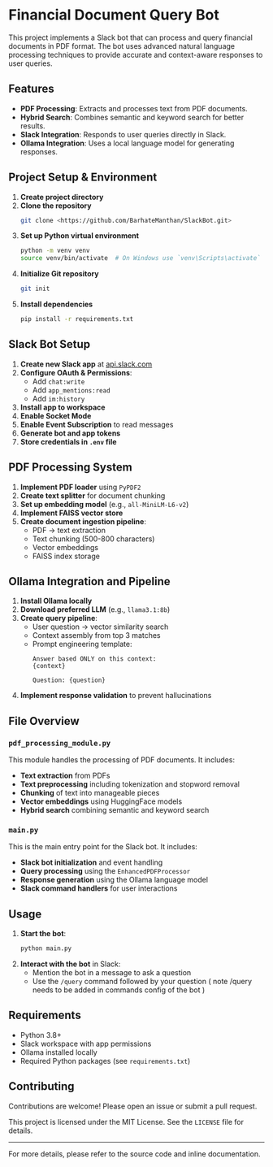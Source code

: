 # Financial Document Query Bot

This project implements a Slack bot that can process and query financial documents in PDF format. The bot uses advanced natural language processing techniques to provide accurate and context-aware responses to user queries.

## Features

- **PDF Processing**: Extracts and processes text from PDF documents.
- **Hybrid Search**: Combines semantic and keyword search for better results.
- **Slack Integration**: Responds to user queries directly in Slack.
- **Ollama Integration**: Uses a local language model for generating responses.

## Project Setup & Environment

1. **Create project directory**
2. **Clone the repository**
   ```bash
   git clone <https://github.com/BarhateManthan/SlackBot.git>
   ```
3. **Set up Python virtual environment**
   ```bash
   python -m venv venv
   source venv/bin/activate  # On Windows use `venv\Scripts\activate`
   ```
4. **Initialize Git repository**
   ```bash
   git init
   ```
5. **Install dependencies**
   ```bash
   pip install -r requirements.txt
   ```

## Slack Bot Setup

1. **Create new Slack app** at [api.slack.com](https://api.slack.com/apps)
2. **Configure OAuth & Permissions**:
   - Add `chat:write`
   - Add `app_mentions:read`
   - Add `im:history`
3. **Install app to workspace**
4. **Enable Socket Mode**
5. **Enable Event Subscription** to read messages
6. **Generate bot and app tokens**
7. **Store credentials in `.env` file**

## PDF Processing System

1. **Implement PDF loader** using `PyPDF2`
2. **Create text splitter** for document chunking
3. **Set up embedding model** (e.g., `all-MiniLM-L6-v2`)
4. **Implement FAISS vector store**
5. **Create document ingestion pipeline**:
   - PDF → text extraction
   - Text chunking (500-800 characters)
   - Vector embeddings
   - FAISS index storage

## Ollama Integration and Pipeline

1. **Install Ollama locally**
2. **Download preferred LLM** (e.g., `llama3.1:8b`)
3. **Create query pipeline**:
   - User question → vector similarity search
   - Context assembly from top 3 matches
   - Prompt engineering template:
     ```plaintext
     Answer based ONLY on this context:
     {context}

     Question: {question}
     ```
4. **Implement response validation** to prevent hallucinations

## File Overview

### `pdf_processing_module.py`

This module handles the processing of PDF documents. It includes:

- **Text extraction** from PDFs
- **Text preprocessing** including tokenization and stopword removal
- **Chunking** of text into manageable pieces
- **Vector embeddings** using HuggingFace models
- **Hybrid search** combining semantic and keyword search

### `main.py`

This is the main entry point for the Slack bot. It includes:

- **Slack bot initialization** and event handling
- **Query processing** using the `EnhancedPDFProcessor`
- **Response generation** using the Ollama language model
- **Slack command handlers** for user interactions

## Usage

1. **Start the bot**:
   ```bash
   python main.py
   ```
2. **Interact with the bot** in Slack:
   - Mention the bot in a message to ask a question
   - Use the `/query` command followed by your question
     ( note /query needs to be added in commands config of the bot ) 
## Requirements

- Python 3.8+
- Slack workspace with app permissions
- Ollama installed locally
- Required Python packages (see `requirements.txt`)

## Contributing

Contributions are welcome! Please open an issue or submit a pull request.


This project is licensed under the MIT License. See the `LICENSE` file for details.

---

For more details, please refer to the source code and inline documentation.
